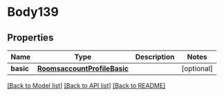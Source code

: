 # Body139

## Properties
Name | Type | Description | Notes
------------ | ------------- | ------------- | -------------
**basic** | [**RoomsaccountProfileBasic**](RoomsaccountProfileBasic.md) |  | [optional] 

[[Back to Model list]](../README.md#documentation-for-models) [[Back to API list]](../README.md#documentation-for-api-endpoints) [[Back to README]](../README.md)


